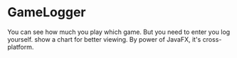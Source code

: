# GameLogger
You can see how much you play which game.
But you need to enter you log yourself. show a chart for better viewing. By power of JavaFX, it's cross-platform.
